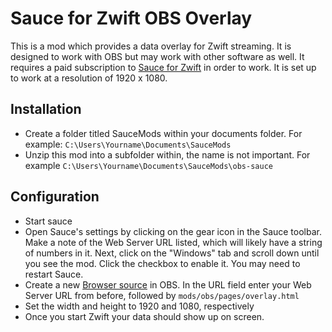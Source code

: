 # Sauce for Zwift OBS Overlay
This is a mod which provides a data overlay for Zwift streaming. It is designed to work with OBS but may work with other software as well. It requires a paid subscription to [Sauce for Zwift](https://www.patreon.com/bePatron?u=32064618 ) in order to work.
It is set up to work at a resolution of 1920 x 1080.


## Installation
* Create a folder titled SauceMods within your documents folder. For example: `C:\Users\Yourname\Documents\SauceMods`
* Unzip this mod into a subfolder within, the name is not important. For example `C:\Users\Yourname\Documents\SauceMods\obs-sauce`

## Configuration
* Start sauce
* Open Sauce's settings by clicking on the gear icon in the Sauce toolbar. Make a note of the Web Server URL listed, which will likely have a string of numbers in it. Next, click on the "Windows" tab and scroll down until you see the mod. Click the checkbox to enable it. You may need to restart Sauce.
* Create a new [Browser source](https://obsproject.com/kb/browser-source) in OBS. In the URL field enter your Web Server URL from before, followed by `mods/obs/pages/overlay.html`
* Set the width and height to 1920 and 1080, respectively
* Once you start Zwift your data should show up on screen.